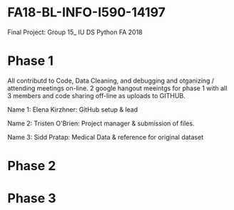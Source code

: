 # FA18-BL-INFO-I590-14197
Final Project: 
Group 15_ IU DS Python FA 2018

# Phase 1

All contributd to Code, Data Cleaning, and debugging and otganizing / attending meetings on-line. 
2 google hangout meeintgs for phase 1 with all 3 members and code sharing off-line as uploads to GITHUB.

Name 1: Elena Kirzhner: GitHub setup & lead

Name 2: Tristen O'Brien: Project manager & submission of files. 

Name 3: Sidd Pratap: Medical Data & reference for original dataset

# Phase 2

# Phase 3
